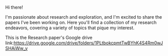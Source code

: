 Hi there!

I'm passionate about research and exploration, and I'm excited to share the papers I've been working on. 
Here you'll find a collection of my research endeavors, covering a variety of topics that pique my interest.

This is the  Research paper's Google drive link:https://drive.google.com/drive/folders/1PLtbokcpmtTwBYhK4S4Rm0wJSHAiWw_v

